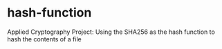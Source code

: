 # hash-function
Applied Cryptography Project: Using the SHA256 as the hash function to hash the contents of a file
